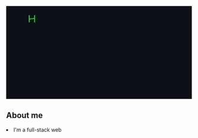 
  <img src="https://github.com/Ginhu/Ginhu/blob/main/assets/greetings3.gif" alt="Hi, I'm Sérgio 👋 Welcome to my gitHub Page ❤️">


## About me
<li> I'm a full-stack web
